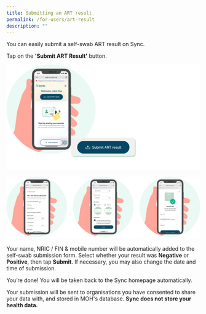 ```yaml
---
title: Submitting an ART result
permalink: /for-users/art-result
description: ""
---
```


You can easily submit a self-swab ART result on Sync. 

Tap on the **'Submit ART Result'** button. 

![](/images/ART%20result1.svg)

![](/images/ART%20result2.svg)

Your name, NRIC / FIN & mobile number will be automatically added to the self-swab submission form. Select whether your result was **Negative** or **Positive**, then tap **Submit**. If necessary, you may also change the date and time of submission.

You’re done! You will be taken back to the Sync homepage automatically. 

Your submission will be sent to organisations you have consented to share your data with, and stored in MOH's database. **Sync does not store your health data.**